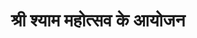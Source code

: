 ---
title: श्री श्याम महोत्सव के आयोजन
draft: false
faqs:
- title: अखंड ज्योत (Akhand Jyot)
  answer: अखंड ज्योत एक महत्वपूर्ण धार्मिक अनुष्ठान है जिसमें एक दीपक को लगातार जलाया जाता है। यह दीपक 24 घंटे, 7 दिन और निरंतर जलता रहता है, जो श्रद्धा और भक्ति का प्रतीक है। यह अनुष्ठान विशेष अवसरों और त्योहारों पर किया जाता है और भक्तों को दिव्य ऊर्जा और आशीर्वाद प्रदान करता है। [और पढ़ें](#)

- title: छप्पन भोग (Chappan Bhog)
  answer: छप्पन भोग एक पारंपरिक भोग है जिसमें 56 विभिन्न प्रकार के खाद्य पदार्थ भगवान को अर्पित किए जाते हैं। इसमें मिठाइयाँ, सब्जियाँ, दालें, और अन्य विभिन्न व्यंजन शामिल होते हैं। यह भोग धार्मिक उत्सवों और विशेष अवसरों पर तैयार किया जाता है, जो भक्तों की श्रद्धा और भक्ति को दर्शाता है। [और पढ़ें](#)

- title: सवा मणी (Sawa Mani)
  answer: सवा मणी एक विशेष धार्मिक अनुष्ठान है जिसमें एक मणी (धातु का टुकड़ा) भगवान के चरणों में अर्पित किया जाता है। यह अनुष्ठान शुभता और शक्ति का प्रतीक है और इसे खास धार्मिक अवसरों पर किया जाता है। सवा मणी का अर्पण भक्तों की गहरी श्रद्धा और विश्वास को प्रकट करता है। [और पढ़ें](#)

- title: ड्राई फ्रूट भोग (Dry Fruit Bhog)
  answer: ड्राई फ्रूट भोग में विभिन्न प्रकार के सूखे मेवे जैसे बादाम, काजू, पिस्ता, और किशमिश शामिल होते हैं। यह भोग भगवान को अर्पित किया जाता है और भक्तों के बीच वितरण भी किया जाता है। यह भोग श्रद्धा और समर्पण का प्रतीक होता है और धार्मिक अवसरों पर तैयार किया जाता है। [और पढ़ें](#)

- title: फ्रूट भोग (Fruit Bhog)
  answer: फ्रूट भोग में ताजे फल भगवान को अर्पित किए जाते हैं। यह भोग साधा और प्राकृतिक होता है, और इसे विशेष अवसरों और पूजा के समय पर तैयार किया जाता है। फल भगवान की पूजा में श्रद्धा और समर्पण को दर्शाते हैं। [और पढ़ें](#)

- title: पान भोग (Pan Bhog)
  answer: पान भोग में भगवान को पान का भोग अर्पित किया जाता है, जिसमें पान के पत्ते, सुपारी, चूना, और अन्य सामग्री शामिल होती है। यह भोग विशेष धार्मिक अवसरों पर अर्पित किया जाता है और भक्तों की श्रद्धा को प्रकट करता है। [और पढ़ें](#)

- title: भजन (Bhajan)
  answer: भजन धार्मिक गीत होते हैं जो भगवान की महिमा का गायन करते हैं। विभिन्न स्थानों से भजन गायकों को आमंत्रित किया जाता है, जो भक्ति संगीत के माध्यम से भक्तों को मानसिक शांति और आध्यात्मिक अनुभव प्रदान करते हैं। भजन विशेष पूजा और धार्मिक अनुष्ठानों के दौरान गाए जाते हैं। [और पढ़ें](#)

- title: इत्र वर्षा (Itra Varsha)
  answer: इत्र वर्षा एक दिव्य अनुष्ठान है जिसमें पूजा के दौरान इत्र (फूलों का सुगंधित तेल) की वर्षा की जाती है। यह अनुष्ठान वातावरण को पवित्र और सुगंधित बनाता है, और भक्तों को एक विशेष अनुभव प्रदान करता है। [और पढ़ें](#)

- title: श्री श्याम भंडारा (Shri Shyam Bhandara)
  answer: श्री श्याम भंडारा एक धार्मिक आयोजन है जिसमें बड़ी संख्या में भक्तों को भोजन प्रदान किया जाता है। यह भंडारा भगवान श्री श्याम की पूजा और आशीर्वाद के लिए आयोजित किया जाता है, और इसमें सभी को प्रेमपूर्वक भोजन कराया जाता है। [और पढ़ें](#)

- title: दिव्य श्री श्याम दरबार सजावट - विशाल पंडाल (Divya Shri Shyam Darbar Sajawat - Vishal Pandal)
  answer: दिव्य श्री श्याम दरबार सजावट एक भव्य पंडाल के साथ की जाती है जिसमें भगवान श्री श्याम की भव्य सजावट की जाती है। यह सजावट भक्तों को एक दिव्य अनुभव प्रदान करती है और धार्मिक उत्सवों के दौरान विशेष रूप से आयोजित की जाती है। [और पढ़ें](#)

- title: श्याम बाबा झांकी (Shyam Baba Jhanki)
  answer: श्याम बाबा झांकी एक विशेष धार्मिक प्रदर्शन है जिसमें भगवान श्री श्याम के विभिन्न रूपों और लीलाओं को दर्शाया जाता है। यह झांकी भव्य और रंगीन होती है, जो भक्तों को भगवान के दिव्य रूपों और उनके अद्भुत कर्मों की झलक प्रदान करती है। [और पढ़ें](#)

---